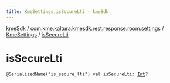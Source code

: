 ```yaml
---
title: KmeSettings.isSecureLti - kmeSdk
---
```


[kmeSdk](../../index.html) / [com.kme.kaltura.kmesdk.rest.response.room.settings](../index.html) / [KmeSettings](index.html) / [isSecureLti](./is-secure-lti.html)

# isSecureLti

`@SerializedName("is_secure_lti") val isSecureLti: `[`Int`](https://kotlinlang.org/api/latest/jvm/stdlib/kotlin/-int/index.html)`?`
